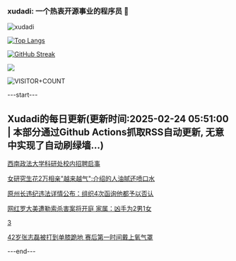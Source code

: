 ### xudadi: 一个热衷开源事业的程序员 👋

![xudadi](https://github-readme-stats-git-masterorgs-github-readme-stats-team.vercel.app/api?username=xudadi)

[![Top Langs](https://github-readme-stats.vercel.app/api/top-langs/?username=xudadi)](https://github.com/anuraghazra/github-readme-stats)

[![GitHub Streak](https://streak-stats.demolab.com?user=xudadi&locale=zh_Hans)](https://git.io/streak-stats)

![](https://raw.githubusercontent.com/xudadi/xudadi/main/assets/github-contribution-grid-snake.svg)

![VISITOR+COUNT](https://komarev.com/ghpvc/?username=xudadi&label=VISITOR+COUNT)


---start---

## Xudadi的每日更新(更新时间:2025-02-24 05:51:00 | 本部分通过Github Actions抓取RSS自动更新, 无意中实现了自动刷绿墙...)

[西南政法大学科研处校内招聘启事](https://www.gongkaoleida.com/article/2297346)

[女研究生花2万相亲"越来越气":介绍的人油腻还喷口水](https://m.163.com/news/article/JP3BVKJV00019B3E.html)

[原州长违纪违法详情公布：组织4次函询他都予以否认](https://m.163.com/news/article/JP32TDC00530M570.html)

[网红罗大美遭勒索杀害案将开庭 家属：凶手为2男1女](https://m.163.com/news/article/JP2MIB1K0514R9OJ.html)

[3](https://m.163.com/touch/news/sub/domestic)

[42岁张志磊被打到单膝跪地 赛后第一时间戴上氧气罩](https://m.163.com/news/article/JP2NSUOR0514R9P4.html)

---end---
